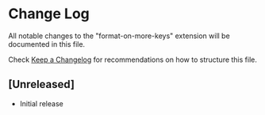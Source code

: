 # Change Log

All notable changes to the "format-on-more-keys" extension will be documented in this file.

Check [Keep a Changelog](http://keepachangelog.com/) for recommendations on how to structure this file.

## [Unreleased]

- Initial release